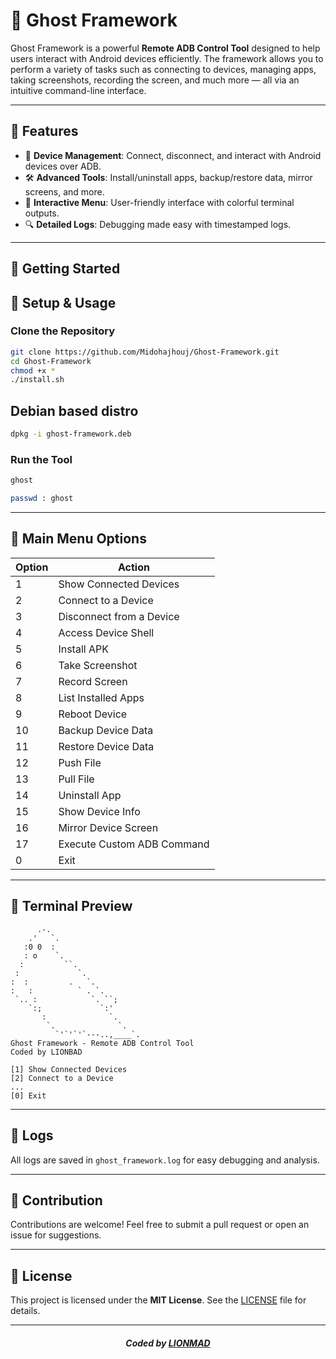 # 👻 Ghost Framework

Ghost Framework is a powerful **Remote ADB Control Tool** designed to help users interact with Android devices efficiently. The framework allows you to perform a variety of tasks such as connecting to devices, managing apps, taking screenshots, recording the screen, and much more — all via an intuitive command-line interface.

---

## 🎯 Features
- 📱 **Device Management**: Connect, disconnect, and interact with Android devices over ADB.
- 🛠 **Advanced Tools**: Install/uninstall apps, backup/restore data, mirror screens, and more.
- 📜 **Interactive Menu**: User-friendly interface with colorful terminal outputs.
- 🔍 **Detailed Logs**: Debugging made easy with timestamped logs.

---

## 🚀 Getting Started

## 🔧 Setup & Usage

### Clone the Repository
```bash
git clone https://github.com/Midohajhouj/Ghost-Framework.git
cd Ghost-Framework
chmod +x *
./install.sh
```

## Debian based distro
```bash
dpkg -i ghost-framework.deb
```

### Run the Tool
```bash
ghost

passwd : ghost
```

---

## 📜 Main Menu Options

| **Option** | **Action**                   |
|------------|------------------------------|
| 1          | Show Connected Devices       |
| 2          | Connect to a Device          |
| 3          | Disconnect from a Device     |
| 4          | Access Device Shell          |
| 5          | Install APK                  |
| 6          | Take Screenshot              |
| 7          | Record Screen                |
| 8          | List Installed Apps          |
| 9          | Reboot Device                |
| 10         | Backup Device Data           |
| 11         | Restore Device Data          |
| 12         | Push File                    |
| 13         | Pull File                    |
| 14         | Uninstall App                |
| 15         | Show Device Info             |
| 16         | Mirror Device Screen         |
| 17         | Execute Custom ADB Command   |
| 0          | Exit                         |

---

## 🗼 Terminal Preview

```plaintext
      .-.
    .'   `.
   :0 0  :
   : o    `.
  :         ``.
 :             `.
:  :         .   `.
:   :          ` . `.
 `.. :            `. ``;
    `:;             `:'
       :              `.
        `.              `.
          `'`'`'`---..,____`.
Ghost Framework - Remote ADB Control Tool
Coded by LIONBAD

[1] Show Connected Devices
[2] Connect to a Device
...
[0] Exit
```

---

## 💂 Logs

All logs are saved in `ghost_framework.log` for easy debugging and analysis.

---

## 🤝 Contribution
Contributions are welcome! Feel free to submit a pull request or open an issue for suggestions.

---

## 📄 License
This project is licensed under the **MIT License**. See the [LICENSE](LICENSE) file for details.

---

#### *<p align="center"> Coded by <a href="https://github.com/Midohajhouj">LIONMAD</a> </p>*


